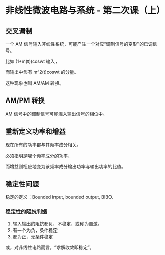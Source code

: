 # 非线性微波电路与系统 - 第二次课（上）

## 交叉调制

一个 AM 信号输入非线性系统，可能产生一个对应“调制信号的变形”的已调信号。

比如 (1+m(t))coswt 输入，

而输出中含有 m^2(t)coswt 的分量。

这种现象也叫 AM/AM 转换。

## AM/PM 转换

AM 信号中的调制信号可能混入输出信号的相位中。

## 重新定义功率和增益

现在所有的功率都与其频率成分相关。

必须指明是哪个频率成分的功率，

而增益则相应地变为该频率成分输出功率与输出功率的比值。

## 稳定性问题

稳定的定义：Bounded input, bounded output, BIBO.

### 稳定性的阻抗判据

1. 输入输出的阻抗都负，不稳定，或称为自激。
2. 有一个为负，条件稳定
3. 都为正，无条件稳定

或，对非线性电路而言，“求解收敛即稳定”。
